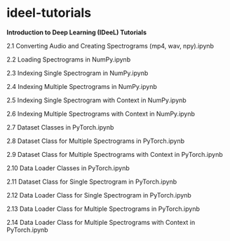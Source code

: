# ideel-tutorials
**Introduction to Deep Learning (IDeeL) Tutorials**

2.1  Converting Audio and Creating Spectrograms (mp4, wav, npy).ipynb

2.2  Loading Spectrograms in NumPy.ipynb

2.3  Indexing Single Spectrogram in NumPy.ipynb

2.4  Indexing Multiple Spectrograms in NumPy.ipynb

2.5  Indexing Single Spectrogram with Context in NumPy.ipynb

2.6  Indexing Multiple Spectrograms with Context in NumPy.ipynb

2.7  Dataset Classes in PyTorch.ipynb

2.8  Dataset Class for Multiple Spectrograms in PyTorch.ipynb

2.9  Dataset Class for Multiple Spectrograms with Context in PyTorch.ipynb

2.10 Data Loader Classes in PyTorch.ipynb

2.11 Dataset Class for Single Spectrogram in PyTorch.ipynb

2.12 Data Loader Class for Single Spectrogram in PyTorch.ipynb

2.13 Data Loader Class for Multiple Spectrograms in PyTorch.ipynb

2.14 Data Loader Class for Multiple Spectrograms with Context in PyTorch.ipynb
